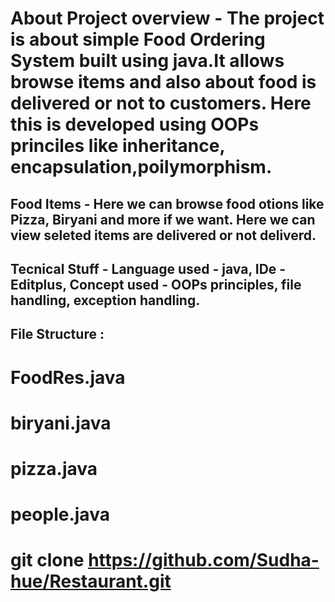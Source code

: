 # About Project overview - The project is about simple Food Ordering System built using java.It allows browse items and also about food is delivered or not to customers. Here this is developed using OOPs princiles like inheritance, encapsulation,poilymorphism.
## Food Items - Here we can browse food otions like Pizza, Biryani and more if we want. Here we can view seleted items are delivered or not deliverd.
## Tecnical Stuff - Language used - java, IDe - Editplus, Concept used - OOPs principles, file handling, exception handling.
## File Structure :
# FoodRes.java
# biryani.java
# pizza.java
# people.java
# git clone https://github.com/Sudha-hue/Restaurant.git
